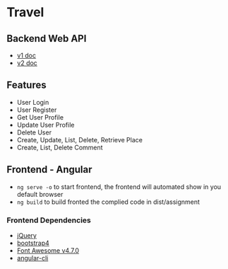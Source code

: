 # Travel

## Backend Web API

- [v1 doc](/api/v1/README.md)
- [v2 doc](/api/v2/README.md)

## Features

- User Login
- User Register
- Get User Profile
- Update User Profile
- Delete User
- Create, Update, List, Delete, Retrieve Place
- Create, List, Delete Comment

## Frontend - Angular

- `ng serve -o` to start frontend, the frontend will automated show in you default browser
- `ng build` to build fronted the complied code in dist/assignment

### Frontend Dependencies

- [jQuery](https://github.com/jquery/jquery)
- [bootstrap4](https://github.com/twbs/bootstrap)
- [Font Awesome v4.7.0](http://fontawesome.io)
- [angular-cli](https://github.com/angular/angular-cli)